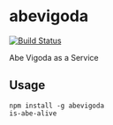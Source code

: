 abevigoda
=========

[![Build Status](https://travis-ci.org/jed/abevigoda.png?branch=master)](https://travis-ci.org/jed/abevigoda)

Abe Vigoda as a Service

Usage
-----

    npm install -g abevigoda
    is-abe-alive
